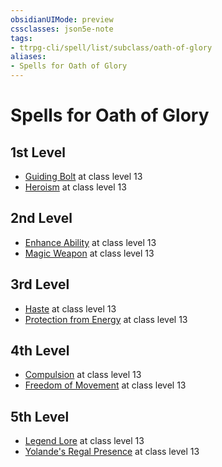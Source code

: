 ```yaml
---
obsidianUIMode: preview
cssclasses: json5e-note
tags:
- ttrpg-cli/spell/list/subclass/oath-of-glory
aliases:
- Spells for Oath of Glory
---
```

# Spells for Oath of Glory

## 1st Level

- [Guiding Bolt](/3-Mechanics/CLI/spells/guiding-bolt-xphb.md "XPHB") at class level 13
- [Heroism](/3-Mechanics/CLI/spells/heroism-xphb.md "XPHB") at class level 13

## 2nd Level

- [Enhance Ability](/3-Mechanics/CLI/spells/enhance-ability-xphb.md "XPHB") at class level 13
- [Magic Weapon](/3-Mechanics/CLI/spells/magic-weapon-xphb.md "XPHB") at class level 13

## 3rd Level

- [Haste](/3-Mechanics/CLI/spells/haste-xphb.md "XPHB") at class level 13
- [Protection from Energy](/3-Mechanics/CLI/spells/protection-from-energy-xphb.md "XPHB") at class level 13

## 4th Level

- [Compulsion](/3-Mechanics/CLI/spells/compulsion-xphb.md "XPHB") at class level 13
- [Freedom of Movement](/3-Mechanics/CLI/spells/freedom-of-movement-xphb.md "XPHB") at class level 13

## 5th Level

- [Legend Lore](/3-Mechanics/CLI/spells/legend-lore-xphb.md "XPHB") at class level 13
- [Yolande's Regal Presence](/3-Mechanics/CLI/spells/yolandes-regal-presence-xphb.md "XPHB") at class level 13